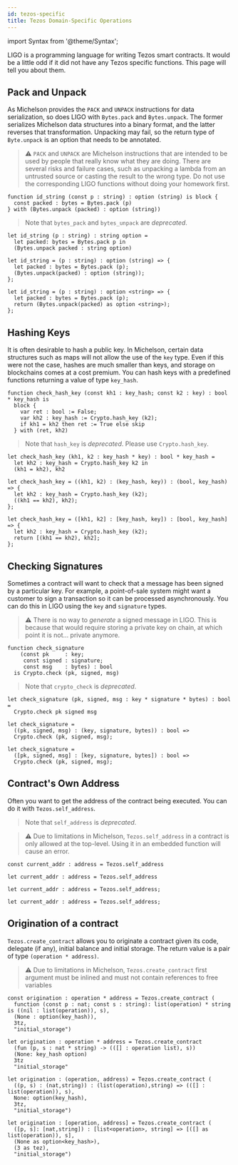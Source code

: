 ```yaml
---
id: tezos-specific
title: Tezos Domain-Specific Operations
---
```


import Syntax from '@theme/Syntax';

LIGO is a programming language for writing Tezos smart contracts. It
would be a little odd if it did not have any Tezos specific
functions. This page will tell you about them.

## Pack and Unpack

As Michelson provides the `PACK` and `UNPACK` instructions for data
serialization, so does LIGO with `Bytes.pack` and `Bytes.unpack`.  The
former serializes Michelson data structures into a binary format, and
the latter reverses that transformation. Unpacking may fail, so the
return type of `Byte.unpack` is an option that needs to be annotated.

> ⚠️ `PACK` and `UNPACK` are Michelson instructions that are intended
> to be used by people that really know what they are doing. There are
> several risks and failure cases, such as unpacking a lambda from an
> untrusted source or casting the result to the wrong type. Do not use
> the corresponding LIGO functions without doing your homework first.



<Syntax syntax="pascaligo">

```pascaligo group=a
function id_string (const p : string) : option (string) is block {
  const packed : bytes = Bytes.pack (p)
} with (Bytes.unpack (packed) : option (string))
```

> Note that `bytes_pack` and `bytes_unpack` are *deprecated*.

</Syntax>
<Syntax syntax="cameligo">

```cameligo group=a
let id_string (p : string) : string option =
  let packed: bytes = Bytes.pack p in
  (Bytes.unpack packed : string option)
```

</Syntax>
<Syntax syntax="reasonligo">

```reasonligo group=a
let id_string = (p : string) : option (string) => {
  let packed : bytes = Bytes.pack (p);
  (Bytes.unpack(packed) : option (string));
};
```

</Syntax>
<Syntax syntax="jsligo">

```jsligo group=a
let id_string = (p : string) : option <string> => {
  let packed : bytes = Bytes.pack (p);
  return (Bytes.unpack(packed) as option <string>);
};
```

</Syntax>


## Hashing Keys

It is often desirable to hash a public key. In Michelson, certain data
structures such as maps will not allow the use of the `key` type. Even
if this were not the case, hashes are much smaller than keys, and
storage on blockchains comes at a cost premium. You can hash keys with
a predefined functions returning a value of type `key_hash`.



<Syntax syntax="pascaligo">

```pascaligo group=b
function check_hash_key (const kh1 : key_hash; const k2 : key) : bool * key_hash is
  block {
    var ret : bool := False;
    var kh2 : key_hash := Crypto.hash_key (k2);
    if kh1 = kh2 then ret := True else skip
  } with (ret, kh2)
```

> Note that `hash_key` is *deprecated*. Please use `Crypto.hash_key`.


</Syntax>
<Syntax syntax="cameligo">

```cameligo group=b
let check_hash_key (kh1, k2 : key_hash * key) : bool * key_hash =
  let kh2 : key_hash = Crypto.hash_key k2 in 
  (kh1 = kh2), kh2
```

</Syntax>
<Syntax syntax="reasonligo">

```reasonligo group=b
let check_hash_key = ((kh1, k2) : (key_hash, key)) : (bool, key_hash) => {
  let kh2 : key_hash = Crypto.hash_key (k2);
  ((kh1 == kh2), kh2);
};
```

</Syntax>
<Syntax syntax="jsligo">

```jsligo group=b
let check_hash_key = ([kh1, k2] : [key_hash, key]) : [bool, key_hash] => {
  let kh2 : key_hash = Crypto.hash_key (k2);
  return [(kh1 == kh2), kh2];
};
```

</Syntax>


## Checking Signatures

Sometimes a contract will want to check that a message has been signed
by a particular key. For example, a point-of-sale system might want a
customer to sign a transaction so it can be processed
asynchronously. You can do this in LIGO using the `key` and
`signature` types.

> ⚠️ There is no way to *generate* a signed message in LIGO. This is
> because that would require storing a private key on chain, at which
> point it is not... private anymore.



<Syntax syntax="pascaligo">

```pascaligo group=c
function check_signature
    (const pk     : key;
     const signed : signature;
     const msg    : bytes) : bool
  is Crypto.check (pk, signed, msg)
```

> Note that `crypto_check` is *deprecated*.

</Syntax>
<Syntax syntax="cameligo">

```cameligo group=c
let check_signature (pk, signed, msg : key * signature * bytes) : bool =
  Crypto.check pk signed msg
```

</Syntax>
<Syntax syntax="reasonligo">

```reasonligo group=c
let check_signature =
  ((pk, signed, msg) : (key, signature, bytes)) : bool =>
  Crypto.check (pk, signed, msg);
```

</Syntax>
<Syntax syntax="jsligo">

```jsligo group=c
let check_signature =
  ([pk, signed, msg] : [key, signature, bytes]) : bool =>
  Crypto.check (pk, signed, msg);
```

</Syntax>


## Contract's Own Address

Often you want to get the address of the contract being executed. You
can do it with `Tezos.self_address`.

> Note that `self_address` is *deprecated*.

> ⚠️ Due to limitations in Michelson, `Tezos.self_address` in a
> contract is only allowed at the top-level. Using it in an embedded
> function will cause an error.



<Syntax syntax="pascaligo">

```pascaligo group=d
const current_addr : address = Tezos.self_address
```

</Syntax>
<Syntax syntax="cameligo">

```cameligo group=d
let current_addr : address = Tezos.self_address
```

</Syntax>
<Syntax syntax="reasonligo">

```reasonligo group=d
let current_addr : address = Tezos.self_address;
```

</Syntax>
<Syntax syntax="jsligo">

```jsligo group=d
let current_addr : address = Tezos.self_address;
```

</Syntax>

## Origination of a contract

`Tezos.create_contract` allows you to originate a contract given its code, delegate (if any), initial balance and initial storage.
The return value is a pair of type `(operation * address)`.

> ⚠️ Due to limitations in Michelson, `Tezos.create_contract` first argument
> must be inlined and must not contain references to free variables

<Syntax syntax="pascaligo">

```pascaligo group=e
const origination : operation * address = Tezos.create_contract (
  function (const p : nat; const s : string): list(operation) * string is ((nil : list(operation)), s),
  (None : option(key_hash)),
  3tz,
  "initial_storage")
```

</Syntax>
<Syntax syntax="cameligo">

```cameligo group=e
let origination : operation * address = Tezos.create_contract
  (fun (p, s : nat * string) -> (([] : operation list), s))
  (None: key_hash option) 
  3tz 
  "initial_storage"
```

</Syntax>
<Syntax syntax="reasonligo">

```reasonligo group=e
let origination : (operation, address) = Tezos.create_contract (
  ((p, s) : (nat,string)) : (list(operation),string) => (([] : list(operation)), s),
  None: option(key_hash),
  3tz,
  "initial_storage")
```

</Syntax>
<Syntax syntax="jsligo">

```jsligo group=e
let origination : [operation, address] = Tezos.create_contract (
  ([p, s]: [nat,string]) : [list<operation>, string] => [([] as list(operation)), s],
  (None as option<key_hash>),
  (3 as tez),
  "initial_storage")
```

</Syntax>

